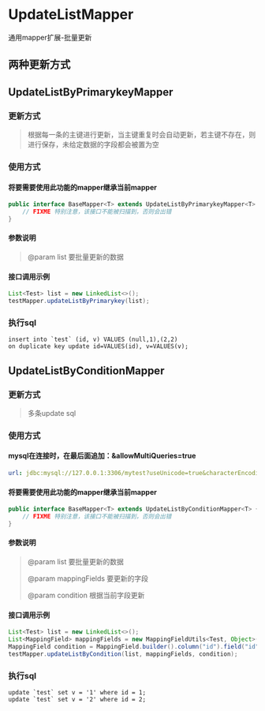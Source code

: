 # UpdateListMapper

通用mapper扩展-批量更新

## 两种更新方式

## UpdateListByPrimarykeyMapper

### 更新方式

> 根据每一条的主键进行更新，当主键重复时会自动更新，若主键不存在，则进行保存，未给定数据的字段都会被置为空

### 使用方式

#### 将要需要使用此功能的mapper继承当前mapper

```java
public interface BaseMapper<T> extends UpdateListByPrimarykeyMapper<T> {
    // FIXME 特别注意，该接口不能被扫描到，否则会出错
}
```

#### 参数说明

> @param list          要批量更新的数据

#### 接口调用示例

```java
List<Test> list = new LinkedList<>();
testMapper.updateListByPrimarykey(list);
```

### 执行sql

```mysql
insert into `test` (id, v) VALUES (null,1),(2,2) 
on duplicate key update id=VALUES(id), v=VALUES(v);
```

## UpdateListByConditionMapper

### 更新方式

> 多条update sql

### 使用方式

#### mysql在连接时，在最后面追加：&allowMultiQueries=true

```yaml
url: jdbc:mysql://127.0.0.1:3306/mytest?useUnicode=true&characterEncoding=UTF-8&zeroDateTimeBehavior=convertToNull&allowMultiQueries=true
```

#### 将要需要使用此功能的mapper继承当前mapper

```java
public interface BaseMapper<T> extends UpdateListByConditionMapper<T> {
    // FIXME 特别注意，该接口不能被扫描到，否则会出错
}
```

#### 参数说明

> @param list          要批量更新的数据 
>
> @param mappingFields 要更新的字段
>
> @param condition     根据当前字段更新

#### 接口调用示例

```java
List<Test> list = new LinkedList<>();
List<MappingField> mappingFields = new MappingFieldUtils<Test, Object>(Test.class).put(Test::getId).put(Test::getV).toMappingFieldList();
MappingField condition = MappingField.builder().column("id").field("id").build();
testMapper.updateListByCondition(list, mappingFields, condition);
```

### 执行sql

```mysql
update `test` set v = '1' where id = 1;
update `test` set v = '2' where id = 2;
```